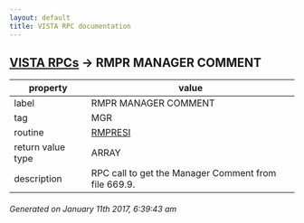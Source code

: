 ```yaml
---
layout: default
title: VISTA RPC documentation
---
```




## [VISTA RPCs](TableOfContent.md) &#8594; RMPR MANAGER COMMENT 

 property | value 
--- | --- 
 label | RMPR MANAGER COMMENT
 tag | MGR
 routine | [RMPRESI](http://code.osehra.org/dox/Routine_RMPRESI_source.html)
 return value type | ARRAY
 description | RPC call to get the Manager Comment from file 669.9.




 ###### Generated on January 11th 2017, 6:39:43 am